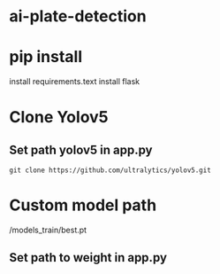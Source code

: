 # ai-plate-detection

# pip install
install requirements.text
install flask

# Clone Yolov5
## Set path yolov5 in app.py
```
git clone https://github.com/ultralytics/yolov5.git
```

# Custom model path
/models_train/best.pt
## Set path to weight in app.py

